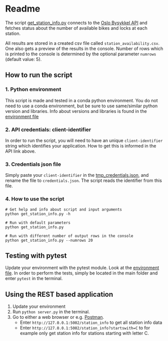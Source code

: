 # Readme
The script [get_station_info.py](get_station_info.py) connects to the [Oslo 
Bysykkel API](https://developer.oslobysykkel.no/api) and fetches status about the number of available bikes and locks at each station.

All results are stored in a created csv file called `station_availability.csv`.
One also gets a preview of the results in the console. Number of rows
which is printed to the console is determined by the optional parameter
`numrows` (default value: 5).

## How to run the script

### 1. Python environment
This script is made and tested in a conda python environment. You do not
need to use a conda environment, but be sure to use same/similar python 
version and libraries. Info about versions and libraries is found in the 
[environment file](environment.yml)

### 2. API credentials: client-identifier
In order to run the script, you will need to have an unique `client-identifier` 
string which identifies your application. How to get this is informed in the 
API link above.

### 3. Credentials json file
Simply paste your `client-identifier` in the [tmp_credentials.json](tmp_credentials.json),
and rename the file to `credentials.json`. The script reads the 
identifier from this file. 

### 4. How to use the script

```shell
# Get help and info about script and input arguments
python get_station_info.py -h

# Run with default parameters
python get_station_info.py

# Run with different number of output rows in the console
python get_station_info.py --numrows 20
```

## Testing with pytest
Update your environment with the pytest module. Look at the [environment file](environment.yml).
In order to perform the tests, simply be located in the main folder and enter `pytest` in the terminal.
  

## Using the REST based application
1. Update your environment
2. Run `python server.py` in the terminal.
3. Go to either a web browser or e.g. [Postman](https://www.getpostman.com/).
    - Enter `http://127.0.0.1:5002/station_info` to get all station info data
    - Enter `http://127.0.0.1:5002/station_info?startswith=C` to for example only get
    station info for stations starting with letter C. 
